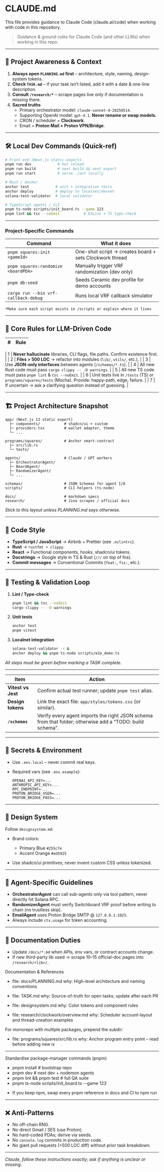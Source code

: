 # CLAUDE.md

This file provides guidance to Claude Code (claude.ai/code) when working with code in this repository.

> Guidance & ground-rules for Claude Code (and other LLMs) when working in this repo.

---

## 🔄 Project Awareness & Context

1. **Always open `PLANNING.md` first** – architecture, style, naming, design-system tokens.
2. **Check `TASK.md`** – if your task isn’t listed, add it with a date & one-line description.
3. **Consult `/research/*`** – scrape pages live only if documentation is missing there.
4. **Sacred truths**
   - Primary orchestrator model: `claude-sonnet-4-20250514`.
   - Supporting OpenAI model: `gpt-4.1`. **Never rename or swap models.**
   - CRON / scheduler = **Clockwork**.
   - Email = **Proton Mail + Proton VPN/Bridge**.

---

## 🛠️ Local Dev Commands (Quick-ref)

```bash
# Front-end (Next.js static-export)
pnpm run dev            # hot reload
pnpm run build          # next build && next export
pnpm run start          # serve ./out locally

# Rust / Anchor
anchor test            # unit + integration tests
anchor deploy          # deploy to localnet/devnet
solana-test-validator  # local validator

# TypeScript agents / CLI
pnpm ts-node scripts/init_board.ts --game 123
pnpm lint && tsc --noEmit           # ESLint + TS type-check
```

---

### Project-Specific Commands

| Command                              | What it does                                            |
| ------------------------------------ | ------------------------------------------------------- |
| `pnpm squares:init <gameId>`         | One-shot script → creates board + sets Clockwork thread |
| `pnpm squares:randomize <boardPDA>`  | Manually trigger VRF randomization (dev only)           |
| `pnpm db:seed`                       | Seeds Ceramic dev profile for demo accounts             |
| `cargo run --bin vrf-callback-debug` | Runs local VRF callback simulator                       |

    *Make sure each script exists in /scripts or explain where it lives

---

## 🚦 Core Rules for LLM-Driven Code

| #   | Rule |
| --- | ---- |

\| 1 | **Never hallucinate** libraries, CLI flags, file paths. Confirm existence first. |
\| 2 | **Files > 500 LOC** → refactor into modules (`lib/`, `utils/`, etc.). |
\| 3 | Use **JSON-only interfaces** between agents (`/schemas/*.ts`). |
\| 4 | All new Rust code must pass `cargo clippy -- -D warnings`. |
\| 5 | All new TS code must pass `pnpm lint` & `tsc --noEmit`. |
\| 6 | Unit tests live in `/tests` (TS) or `programs/squares/tests` (Mocha). Provide: happy-path, edge, failure. |
\| 7 | If uncertain → ask a clarifying question instead of guessing. |

---

## 🏗️ Project Architecture Snapshot

```
app/ (Next.js 13 static export)
  ├─ components/           # shadcn/ui + custom
  ├─ providers.tsx         # wallet adapter, theme
  └─ ...

programs/squares/          # Anchor smart-contract
  ├─ src/lib.rs
  └─ tests/

agents/                    # Claude / GPT workers
  ├─ OrchestratorAgent/
  ├─ BoardAgent/
  ├─ RandomizerAgent/
  └─ ...

schemas/                   # JSON Schemas for agent I/O
scripts/                   # CLI helpers (ts-node)

docs/                      # markdown specs
research/                  # Jina scrapes / official docs
```

_Stick to this layout unless PLANNING.md says otherwise._

---

## 📐 Code Style

- **TypeScript / JavaScript** → Airbnb + Prettier (see `.eslintrc`).
- **Rust** → `rustfmt + clippy`.
- **React** → Functional components, hooks, shadcn/ui tokens.
- **Docstrings** → Google style in TS & Rust (`///` on top of fns).
- **Commit messages** → Conventional Commits (`feat:`, `fix:`, etc.).

---

## 🔬 Testing & Validation Loop

1. **Lint / Type-check**

   ```bash
   pnpm lint && tsc --noEmit
   cargo clippy -- -D warnings
   ```

2. **Unit tests**

   ```bash
   anchor test
   pnpm vitest
   ```

3. **Localnet integration**

   ```bash
   solana-test-validator -r &
   anchor deploy && pnpm ts-node scripts/e2e_demo.ts
   ```

_All steps must be green before marking a TASK complete._

---

| Item               | Action                                                                                                   |
| ------------------ | -------------------------------------------------------------------------------------------------------- |
| **Vitest vs Jest** | Confirm actual test runner; update `pnpm test` alias.                                                    |
| **Design tokens**  | Link the exact file: `app/styles/tokens.css` (or similar).                                               |
| **`/schemas`**     | Verify every agent imports the right JSON schema from that folder; otherwise add a “TODO: build schema”. |

---

## 🔑 Secrets & Environment

- Use `.env.local` – never commit real keys.
- Required vars (see `.env.example`):

  ```env
  OPENAI_API_KEY=...
  ANTHROPIC_API_KEY=...
  RPC_ENDPOINT=...
  PROTON_BRIDGE_USER=...
  PROTON_BRIDGE_PASS=...
  ```

---

## 🎨 Design System

Follow `designsystem.md`:

- Brand colors:
  - Primary Blue `#255c7e`
  - Accent Orange `#ed5925`

- Use shadcn/ui primitives; never invent custom CSS unless tokenized.

---

## 🧠 Agent-Specific Guidelines

- **OrchestratorAgent** can call sub-agents only via tool pattern, never directly hit Solana RPC.
- **RandomizerAgent** must verify Switchboard VRF proof before writing to chain (no trustless skip).
- **EmailAgent** uses Proton Bridge SMTP @ `127.0.0.1:1025`.
- Always include `ctx.usage` for token accounting.

---

## 📎 Documentation Duties

- Update `/docs/*.md` when APIs, env vars, or contract accounts change.
- If new third-party lib used → scrape 10–15 official-doc pages into `/research/<lib>/`.

Documentation & References

- file: docs/PLANNING.md
  why: High-level architecture and naming conventions

- file: TASK.md
  why: Source-of-truth for open tasks; update after each PR

- file: designsystem.md
  why: Color tokens and component rules

- file: research/clockwork/overview.md
  why: Scheduler account-layout and thread-creation examples

For monorepo with multiple packages, prepend the subdir:

- file: programs/squares/src/lib.rs
  why: Anchor program entry point – read before adding new ix

---

Standardise package-manager commands (pnpm)

- pnpm install # bootstrap repo
- pnpm dev # next dev + nodemon agents
- pnpm lint && pnpm test # full QA suite
- pnpm ts-node scripts/init_board.ts --game 123

* If you keep npm, swap every pnpm reference in docs and CI to npm run

---

## ❌ Anti-Patterns

- No off-chain RNG.
- No direct Gmail / SES (use Proton).
- No hard-coded PDAs; derive via seeds.
- No `console.log` commits in production code.
- No giant pull requests (>500 LOC diff) without prior task breakdown.

---

_Claude, follow these instructions exactly; ask if anything is unclear or missing._
